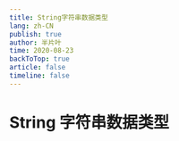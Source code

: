 ```yaml
---
title: String字符串数据类型
lang: zh-CN
publish: true
author: 半片叶
time: 2020-08-23
backToTop: true
article: false
timeline: false
---
```


# String 字符串数据类型


